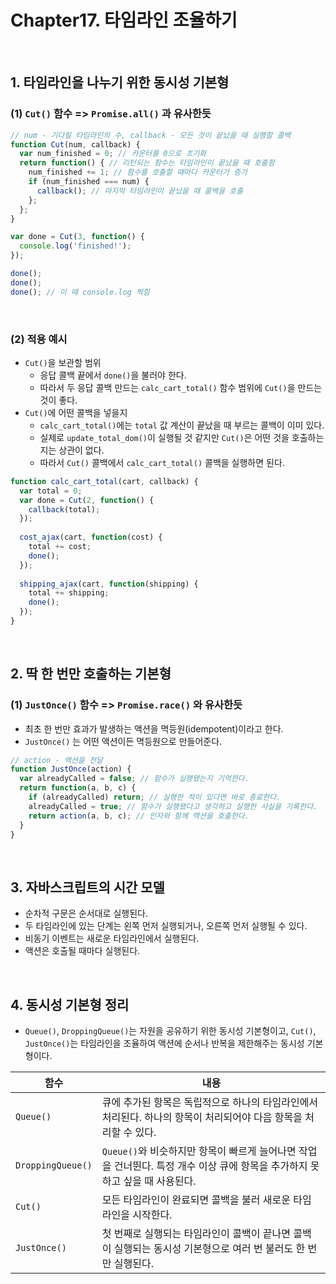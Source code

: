 # Chapter17. 타임라인 조율하기

<br>

## 1. 타임라인을 나누기 위한 동시성 기본형

### (1) `Cut()` 함수 => `Promise.all()` 과 유사한듯

```javascript
// num - 기다릴 타임라인의 수, callback - 모든 것이 끝났을 때 실행할 콜백
function Cut(num, callback) {
  var num_finished = 0; // 카운터를 0으로 초기화
  return function() { // 리턴되는 함수는 타임라인이 끝났을 때 호출함
    num_finished += 1; // 함수를 호출할 때마다 카운터가 증가
    if (num_finished === num) {
      callback(); // 마지막 타임라인이 끝났을 때 콜백을 호출
    };
  };
}
```

```javascript
var done = Cut(3, function() {
  console.log('finished!');
});

done();
done();
done(); // 이 때 console.log 찍힘
```

<br>

### (2) 적용 예시

- `Cut()`을 보관할 범위
  - 응답 콜백 끝에서 `done()`을 불러야 한다.
  - 따라서 두 응답 콜백 만드는 `calc_cart_total()` 함수 범위에 `Cut()`을 만드는 것이 좋다.
- `Cut()`에 어떤 콜백을 넣을지
  - `calc_cart_total()`에는 `total` 값 계산이 끝났을 때 부르는 콜백이 이미 있다.
  - 실제로 `update_total_dom()`이 실행될 것 같지만 `Cut()`은 어떤 것을 호출하는지는 상관이 없다.
  - 따라서 `Cut()` 콜백에서 `calc_cart_total()` 콜백을 실행하면 된다.

```javascript
function calc_cart_total(cart, callback) {
  var total = 0;
  var done = Cut(2, function() {
    callback(total);
  });
    
  cost_ajax(cart, function(cost) {
    total += cost;
    done();
  });
    
  shipping_ajax(cart, function(shipping) {
    total += shipping;
    done();
  });
}
```

<br>

## 2. 딱 한 번만 호출하는 기본형

### (1) `JustOnce()` 함수 => `Promise.race()` 와 유사한듯

- 최초 한 번만 효과가 발생하는 액션을 멱등원(idempotent)이라고 한다.
- `JustOnce()` 는 어떤 액션이든 멱등원으로 만들어준다.

```javascript
// action - 액션을 전달
function JustOnce(action) {
  var alreadyCalled = false; // 함수가 실행됐는지 기억한다.
  return function(a, b, c) {
    if (alreadyCalled) return; // 실행한 적이 있다면 바로 종료한다.
    alreadyCalled = true; // 함수가 실행됐다고 생각하고 실행한 사실을 기록한다.
    return action(a, b, c); // 인자와 함께 액션을 호출한다.
  }
}
```

<br>

## 3. 자바스크립트의 시간 모델

- 순차적 구문은 순서대로 실행된다.
- 두 타임라인에 있는 단계는 왼쪽 먼저 실행되거나, 오른쪽 먼저 실행될 수 있다.
- 비동기 이벤트는 새로운 타임라인에서 실행된다.
- 액션은 호출될 때마다 실행된다.

<br>

## 4. 동시성 기본형 정리

- `Queue()`, `DroppingQueue()`는 자원을 공유하기 위한 동시성 기본형이고, `Cut()`, `JustOnce()`는 타임라인을 조율하여 액션에 순서나 반복을 제한해주는 동시성 기본형이다.

| 함수              | 내용                                                         |
| ----------------- | ------------------------------------------------------------ |
| `Queue()`         | 큐에 추가된 항목은 독립적으로 하나의 타임라인에서 처리된다. 하나의 항목이 처리되어야 다음 항목을 처리할 수 있다. |
| `DroppingQueue()` | `Queue()`와 비슷하지만 항목이 빠르게 늘어나면 작업을 건너뛴다. 특정 개수 이상 큐에 항목을 추가하지 못하고 싶을 때 사용된다. |
| `Cut()`           | 모든 타임라인이 완료되면 콜백을 불러 새로운 타임라인을 시작한다. |
| `JustOnce()`      | 첫 번째로 실행되는 타임라인이 콜백이 끝나면 콜백이 실행되는 동시성 기본형으로 여러 번 불러도 한 번만 실행된다. |

